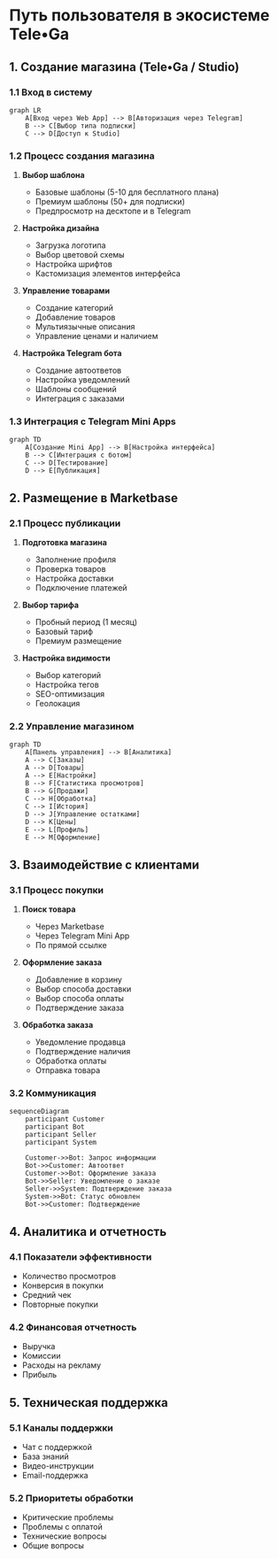 # Путь пользователя в экосистеме Tele•Ga

## 1. Создание магазина (Tele•Ga / Studio)

### 1.1 Вход в систему

```mermaid
graph LR
    A[Вход через Web App] --> B[Авторизация через Telegram]
    B --> C[Выбор типа подписки]
    C --> D[Доступ к Studio]
```

### 1.2 Процесс создания магазина

1. **Выбор шаблона**
   - Базовые шаблоны (5-10 для бесплатного плана)
   - Премиум шаблоны (50+ для подписки)
   - Предпросмотр на десктопе и в Telegram

2. **Настройка дизайна**
   - Загрузка логотипа
   - Выбор цветовой схемы
   - Настройка шрифтов
   - Кастомизация элементов интерфейса

3. **Управление товарами**
   - Создание категорий
   - Добавление товаров
   - Мультиязычные описания
   - Управление ценами и наличием

4. **Настройка Telegram бота**
   - Создание автоответов
   - Настройка уведомлений
   - Шаблоны сообщений
   - Интеграция с заказами

### 1.3 Интеграция с Telegram Mini Apps

```mermaid
graph TD
    A[Создание Mini App] --> B[Настройка интерфейса]
    B --> C[Интеграция с ботом]
    C --> D[Тестирование]
    D --> E[Публикация]
```

## 2. Размещение в Marketbase

### 2.1 Процесс публикации

1. **Подготовка магазина**
   - Заполнение профиля
   - Проверка товаров
   - Настройка доставки
   - Подключение платежей

2. **Выбор тарифа**
   - Пробный период (1 месяц)
   - Базовый тариф
   - Премиум размещение

3. **Настройка видимости**
   - Выбор категорий
   - Настройка тегов
   - SEO-оптимизация
   - Геолокация

### 2.2 Управление магазином

```mermaid
graph TD
    A[Панель управления] --> B[Аналитика]
    A --> C[Заказы]
    A --> D[Товары]
    A --> E[Настройки]
    B --> F[Статистика просмотров]
    B --> G[Продажи]
    C --> H[Обработка]
    C --> I[История]
    D --> J[Управление остатками]
    D --> K[Цены]
    E --> L[Профиль]
    E --> M[Оформление]
```

## 3. Взаимодействие с клиентами

### 3.1 Процесс покупки

1. **Поиск товара**
   - Через Marketbase
   - Через Telegram Mini App
   - По прямой ссылке

2. **Оформление заказа**
   - Добавление в корзину
   - Выбор способа доставки
   - Выбор способа оплаты
   - Подтверждение заказа

3. **Обработка заказа**
   - Уведомление продавца
   - Подтверждение наличия
   - Обработка оплаты
   - Отправка товара

### 3.2 Коммуникация

```mermaid
sequenceDiagram
    participant Customer
    participant Bot
    participant Seller
    participant System

    Customer->>Bot: Запрос информации
    Bot->>Customer: Автоответ
    Customer->>Bot: Оформление заказа
    Bot->>Seller: Уведомление о заказе
    Seller->>System: Подтверждение заказа
    System->>Bot: Статус обновлен
    Bot->>Customer: Подтверждение
```

## 4. Аналитика и отчетность

### 4.1 Показатели эффективности

- Количество просмотров
- Конверсия в покупки
- Средний чек
- Повторные покупки

### 4.2 Финансовая отчетность

- Выручка
- Комиссии
- Расходы на рекламу
- Прибыль

## 5. Техническая поддержка

### 5.1 Каналы поддержки

- Чат с поддержкой
- База знаний
- Видео-инструкции
- Email-поддержка

### 5.2 Приоритеты обработки

- Критические проблемы
- Проблемы с оплатой
- Технические вопросы
- Общие вопросы
